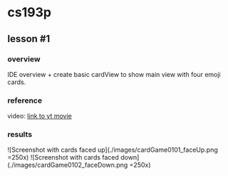 # cs193p

## lesson #1
### overview
IDE overview + create basic cardView to show main view with four emoji cards.
### reference
video: [link to yt movie](https://youtu.be/jbtqIBpUG7g)
### results
![Screenshot with cards faced up](./images/cardGame0101_faceUp.png =250x)
![Screenshot with cards faced down](./images/cardGame0102_faceDown.png =250x)